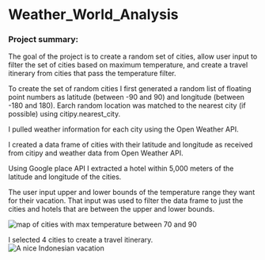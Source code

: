 # Weather_World_Analysis  
  
### Project summary:  

The goal of the project is to create a random set of cities, allow user input to filter the set of cities based on maximum temperature, and create a travel itinerary from cities that pass the temperature filter.  
  
To create the set of random cities I first generated a random list of floating point numbers as latitude (between -90 and 90) and longitude (between -180 and 180).  Earch random location was matched to the nearest city (if possible) using citipy.nearest_city.  
  
I pulled weather information for each city using the Open Weather API.
  
I created a data frame of cities with their latitude and longitude as received from citipy and weather data from Open Weather API.
  
Using Google place API I extracted a hotel within 5,000 meters of the latitude and longitude of the cities.  
  
The user input upper and lower bounds of the temperature range they want for their vacation.  That input was used to filter the data frame to just the cities and hotels that are between the upper and lower bounds.  
  
![map of cities with max temperature between 70 and 90]('/WeatherPy_vacation_map.png)  
  
I selected 4 cities to create a travel itinerary.    
![A nice Indonesian vacation]('\Vacation_Itinerary\WeatherPy_travel_map.png)
